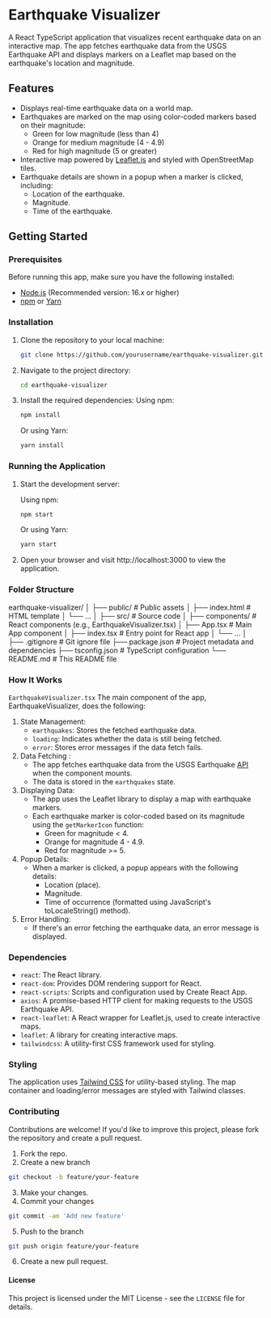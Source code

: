 # Earthquake Visualizer

A React TypeScript application that visualizes recent earthquake data on an interactive map. The app fetches earthquake data from the USGS Earthquake API and displays markers on a Leaflet map based on the earthquake's location and magnitude.

## Features

- Displays real-time earthquake data on a world map.
- Earthquakes are marked on the map using color-coded markers based on their magnitude:
  - Green for low magnitude (less than 4)
  - Orange for medium magnitude (4 - 4.9)
  - Red for high magnitude (5 or greater)
- Interactive map powered by [Leaflet.js](https://leafletjs.com/) and styled with OpenStreetMap tiles.
- Earthquake details are shown in a popup when a marker is clicked, including:
  - Location of the earthquake.
  - Magnitude.
  - Time of the earthquake.

## Getting Started

### Prerequisites

Before running this app, make sure you have the following installed:

- [Node.js](https://nodejs.org/) (Recommended version: 16.x or higher)
- [npm](https://www.npmjs.com/) or [Yarn](https://yarnpkg.com/)

### Installation

1. Clone the repository to your local machine:

   ```bash
   git clone https://github.com/yourusername/earthquake-visualizer.git
   ```

2. Navigate to the project directory:
   ```bash
   cd earthquake-visualizer
   ```
3. Install the required dependencies:
   Using npm:

   ```bash
   npm install
   ```

   Or using Yarn:

   ```bash
   yarn install
   ```

### Running the Application

1. Start the development server:

   Using npm:

   ```bash
   npm start
   ```

   Or using Yarn:

   ```bash
   yarn start
   ```

2. Open your browser and visit http://localhost:3000 to view the application.

### Folder Structure

earthquake-visualizer/
│
├── public/ # Public assets
│ ├── index.html # HTML template
│ └── ...
│
├── src/ # Source code
│ ├── components/ # React components (e.g., EarthquakeVisualizer.tsx)
│ ├── App.tsx # Main App component
│ ├── index.tsx # Entry point for React app
│ └── ...
│
├── .gitignore # Git ignore file
├── package.json # Project metadata and dependencies
├── tsconfig.json # TypeScript configuration
└── README.md # This README file

### How It Works

`EarthquakeVisualizer.tsx`
The main component of the app, EarthquakeVisualizer, does the following:

1. State Management:
   - `earthquakes`: Stores the fetched earthquake data.
   - `loading`: Indicates whether the data is still being fetched.
   - `error`: Stores error messages if the data fetch fails.
2. Data Fetching :
   - The app fetches earthquake data from the USGS Earthquake [API](https://earthquake.usgs.gov/earthquakes/feed/v1.0/summary/all_day.geojson) when the component mounts.
   - The data is stored in the `earthquakes` state.
3. Displaying Data:
   - The app uses the Leaflet library to display a map with earthquake markers.
   - Each earthquake marker is color-coded based on its magnitude using the `getMarkerIcon` function:
     - Green for magnitude < 4.
     - Orange for magnitude 4 - 4.9.
     - Red for magnitude >= 5.
4. Popup Details:
   - When a marker is clicked, a popup appears with the following details:
     - Location (place).
     - Magnitude.
     - Time of occurrence (formatted using JavaScript's toLocaleString() method).
5. Error Handling:
   - If there's an error fetching the earthquake data, an error message is displayed.

### Dependencies

- `react`: The React library.
- `react-dom`: Provides DOM rendering support for React.
- `react-scripts`: Scripts and configuration used by Create React App.
- `axios`: A promise-based HTTP client for making requests to the USGS Earthquake API.
- `react-leaflet`: A React wrapper for Leaflet.js, used to create interactive maps.
- `leaflet`: A library for creating interactive maps.
- `tailwindcss`: A utility-first CSS framework used for styling.

### Styling

The application uses [Tailwind CSS](https://tailwindcss.com/) for utility-based styling. The map container and loading/error messages are styled with Tailwind classes.

### Contributing

Contributions are welcome! If you'd like to improve this project, please fork the repository and create a pull request.

1. Fork the repo.
2. Create a new branch

```bash
git checkout -b feature/your-feature
```

3. Make your changes.
4. Commit your changes

```bash
git commit -am 'Add new feature'
```

5. Push to the branch

```bash
git push origin feature/your-feature
```

6. Create a new pull request.

#### License

This project is licensed under the MIT License - see the `LICENSE` file for details.
